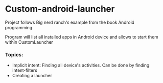 
# Custom-android-launcher
Project follows Big nerd ranch's example from the book Android programming
 
Program will list all installed apps in Android device and allows to start them within CustomLauncher

### Topics:
* Implicit intent: Finding all device's activities. Can be done by finding intent-filters 
* Creating a launcher
